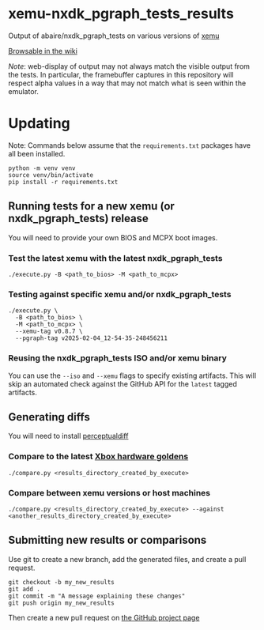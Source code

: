 xemu-nxdk_pgraph_tests_results
===

Output of abaire/nxdk_pgraph_tests on various versions of [xemu](xemu.app)

[Browsable in the wiki](https://github.com/abaire/xemu-nxdk_pgraph_tests_results/wiki/Results)

*Note*: web-display of output may not always match the visible output from the
tests.
In particular, the framebuffer captures in this repository will respect alpha
values in a
way that may not match what is seen within the emulator.

# Updating

Note: Commands below assume that the `requirements.txt` packages have all been
installed.

```shell
python -m venv venv
source venv/bin/activate
pip install -r requirements.txt
```

## Running tests for a new xemu (or nxdk_pgraph_tests) release

You will need to provide your own BIOS and MCPX boot images.

### Test the latest xemu with the latest nxdk_pgraph_tests

```shell
./execute.py -B <path_to_bios> -M <path_to_mcpx>
```

### Testing against specific xemu and/or nxdk_pgraph_tests

```shell
./execute.py \
  -B <path_to_bios> \
  -M <path_to_mcpx> \
  --xemu-tag v0.8.7 \
  --pgraph-tag v2025-02-04_12-54-35-248456211
```

### Reusing the nxdk_pgraph_tests ISO and/or xemu binary

You can use the `--iso` and `--xemu` flags to specify existing artifacts. This
will skip an automated check against the GitHub API for the `latest` tagged
artifacts.

## Generating diffs

You will need to
install [perceptualdiff](https://github.com/myint/perceptualdiff)

### Compare to the latest [Xbox hardware goldens](https://github.com/abaire/nxdk_pgraph_tests_golden_results)

```shell
./compare.py <results_directory_created_by_execute>
```

### Compare between xemu versions or host machines

```shell
./compare.py <results_directory_created_by_execute> --against <another_results_directory_created_by_execute>
```

## Submitting new results or comparisons

Use git to create a new branch, add the generated files, and create a pull
request.

```shell
git checkout -b my_new_results
git add .
git commit -m "A message explaining these changes"
git push origin my_new_results
```

Then create a new pull request
on [the GitHub project page](https://github.com/abaire/xemu-nxdk_pgraph_tests_results)
